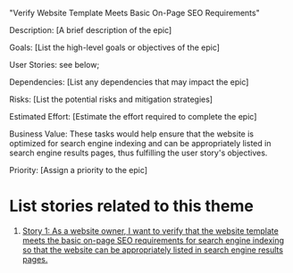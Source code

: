"Verify Website Template Meets Basic On-Page SEO Requirements"

Description: [A brief description of the epic]

Goals: [List the high-level goals or objectives of the epic]

User Stories: see below;

Dependencies: [List any dependencies that may impact the epic]

Risks: [List the potential risks and mitigation strategies]

Estimated Effort: [Estimate the effort required to complete the epic]

Business Value: These tasks would help ensure that the website is optimized for search engine indexing and can be 
appropriately listed in search engine results pages, thus fulfilling the user story's objectives.

Priority: [Assign a priority to the epic]

# List stories related to this theme
1. [Story 1: As a website owner, I want to verify that the website template meets the basic on-page SEO requirements 
for search engine indexing so that the website can be appropriately listed in search engine results 
pages.](stories/story_4.1.1.md)